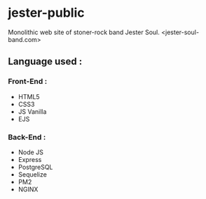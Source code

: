 # jester-public
Monolithic web site of stoner-rock band Jester Soul. <jester-soul-band.com>

## Language used : 

### Front-End : 
 - HTML5
 - CSS3
 - JS Vanilla
 - EJS
 
 ### Back-End : 
  - Node JS
  - Express
  - PostgreSQL
  - Sequelize
  - PM2
  - NGINX
